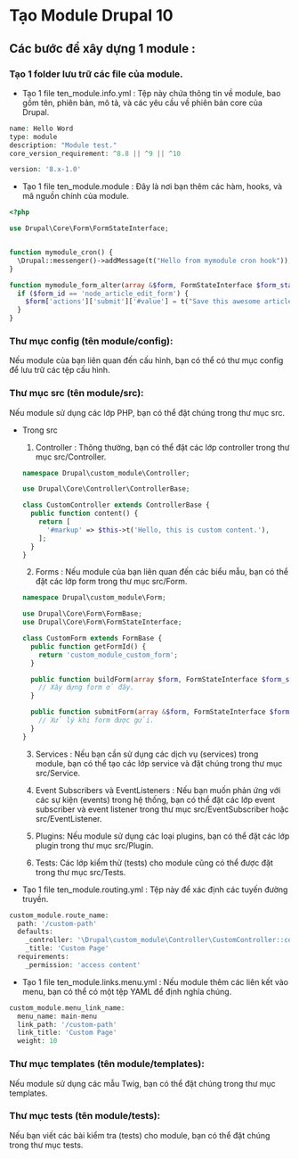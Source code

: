 # Tạo Module Drupal 10
## Các bước để xây dựng 1 module :
### Tạo 1 folder lưu trữ các file của module.
- Tạo 1 file ten_module.info.yml : Tệp này chứa thông tin về module, bao gồm tên, phiên bản, mô tả, và các yêu cầu về phiên bản core của Drupal.
~~~php
name: Hello Word
type: module
description: "Module test."
core_version_requirement: ^8.8 || ^9 || ^10

version: '8.x-1.0'

~~~
- Tạo 1 file ten_module.module : Đây là nơi bạn thêm các hàm, hooks, và mã nguồn chính của module.
~~~php
<?php

use Drupal\Core\Form\FormStateInterface;


function mymodule_cron() {
  \Drupal::messenger()->addMessage(t("Hello from mymodule cron hook"));
}

function mymodule_form_alter(array &$form, FormStateInterface $form_state, $form_id) {
  if ($form_id == 'node_article_edit_form') {
    $form['actions']['submit']['#value'] = t("Save this awesome article!");
  }
}
~~~

### Thư mục config (tên module/config):
Nếu module của bạn liên quan đến cấu hình, bạn có thể có thư mục config để lưu trữ các tệp cấu hình.

### Thư mục src (tên module/src):
Nếu module sử dụng các lớp PHP, bạn có thể đặt chúng trong thư mục src.

* Trong src
  1. Controller : Thông thường, bạn có thể đặt các lớp controller trong thư mục src/Controller.

  ~~~php
  namespace Drupal\custom_module\Controller;

  use Drupal\Core\Controller\ControllerBase;

  class CustomController extends ControllerBase {
    public function content() {
      return [
        '#markup' => $this->t('Hello, this is custom content.'),
      ];
    }
  }
  ~~~

  2. Forms : Nếu module của bạn liên quan đến các biểu mẫu, bạn có thể đặt các lớp form trong thư mục src/Form.
  ~~~php
  namespace Drupal\custom_module\Form;

  use Drupal\Core\Form\FormBase;
  use Drupal\Core\Form\FormStateInterface;

  class CustomForm extends FormBase {
    public function getFormId() {
      return 'custom_module_custom_form';
    }

    public function buildForm(array $form, FormStateInterface $form_state) {
      // Xây dựng form ở đây.
    }

    public function submitForm(array &$form, FormStateInterface $form_state) {
      // Xử lý khi form được gửi.
    }
  }
  ~~~
  3. Services : Nếu bạn cần sử dụng các dịch vụ (services) trong module, bạn có thể tạo các lớp service và đặt chúng trong thư mục src/Service.

  4. Event Subscribers và EventListeners : Nếu bạn muốn phản ứng với các sự kiện (events) trong hệ thống, bạn có thể đặt các lớp event subscriber và event listener trong thư mục src/EventSubscriber hoặc src/EventListener.

  5. Plugins: Nếu module sử dụng các loại plugins, bạn có thể đặt các lớp plugin trong thư mục src/Plugin.

  6. Tests: Các lớp kiểm thử (tests) cho module cũng có thể được đặt trong thư mục src/Tests.

- Tạo 1 file ten_module.routing.yml : Tệp này để xác định các tuyến đường truyền.

~~~php
custom_module.route_name:
  path: '/custom-path'
  defaults:
    _controller: '\Drupal\custom_module\Controller\CustomController::content'
    _title: 'Custom Page'
  requirements:
    _permission: 'access content'
~~~

- Tạo 1 file ten_module.links.menu.yml : Nếu module thêm các liên kết vào menu, bạn có thể có một tệp YAML để định nghĩa chúng.

~~~php
custom_module.menu_link_name:
  menu_name: main-menu
  link_path: '/custom-path'
  link_title: 'Custom Page'
  weight: 10
~~~

### Thư mục templates (tên module/templates):

Nếu module sử dụng các mẫu Twig, bạn có thể đặt chúng trong thư mục templates.

### Thư mục tests (tên module/tests):

Nếu bạn viết các bài kiểm tra (tests) cho module, bạn có thể đặt chúng trong thư mục tests.


